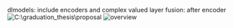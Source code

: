 dlmodels: include encoders and complex valued layer
fusion: after encoder 
![C:\graduation_thesis\proposal](finalversion.png"overview")
![overview](C:\graduation_thesis\proposal\finalversion.png "Overview of the Process")
